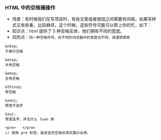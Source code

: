 ### HTML 中的空格骚操作

- 场景：有时候我们在写项目时，有些文案或者按钮之间需要有间隔，如果写样式又有些重，比较麻烦，这个时候，这些符号可能可以帮上你的忙，如下：
- 知识点：html 提供了 5 种空格实体，他们拥有不同的宽度。
- 风险点：`同一种空格符号，在不同的浏览器中的宽度也不同，请谨慎使用`

```
&nbsp;
不换行空格

&ensp;
半角空格

&emsp;
全角空格

&thinsp;
窄空格

&zwnj;
零宽不连字

&zwj;
零宽连字，并无什么 luan 用

<pre>   </pre>
// 使用 pre 标签，敲进去的空格会真实展示出来。
```